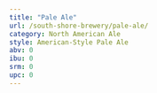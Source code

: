 ```yaml
---
title: "Pale Ale"
url: /south-shore-brewery/pale-ale/
category: North American Ale
style: American-Style Pale Ale
abv: 0
ibu: 0
srm: 0
upc: 0
---
```


